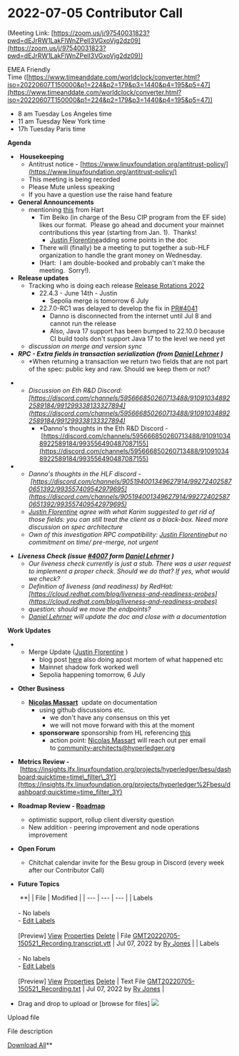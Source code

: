 # 2022-07-05 Contributor Call

(Meeting Link: ⁨[https://zoom.us/j/97540031823?pwd=dEJrRW1LakFlWnZPelI3VGxoVjg2dz09](https://zoom.us/j/97540031823?pwd=dEJrRW1LakFlWnZPelI3VGxoVjg2dz09))

EMEA Friendly Time ([https://www.timeanddate.com/worldclock/converter.html?iso=20220607T150000&p1=224&p2=179&p3=1440&p4=195&p5=47](https://www.timeanddate.com/worldclock/converter.html?iso=20220607T150000&p1=224&p2=179&p3=1440&p4=195&p5=47))

- 8 am Tuesday Los Angeles time
- 11 am Tuesday New York time
- 17h Tuesday Paris time

**Agenda**

-  **Housekeeping**
  - Antitrust notice - [https://www.linuxfoundation.org/antitrust-policy/](https://www.linuxfoundation.org/antitrust-policy/)
  - This meeting is being recorded
  - Please Mute unless speaking
  - If you have a question use the raise hand feature
- **General Announcements**
  - mentioning [this](https://lf-hyperledger.atlassian.net/wiki/display/BESU/Mainnet+activity+log+H1+2023) from Hart
    - Tim Beiko (in charge of the Besu CIP program from the EF side) likes our format.  Please go ahead and document your mainnet contributions this year (starting from Jan. 1).  Thanks!
      - [Justin Florentine](https://lf-hyperledger.atlassian.net/wiki/people/60be12f85c64b100711c51d4?ref=confluence)adding some points in the doc
    - There will (finally) be a meeting to put together a sub-HLF organization to handle the grant money on Wednesday.
    - (Hart:  I am double-booked and probably can't make the meeting.  Sorry!).
- **Release updates**
  - Tracking who is doing each release [Release Rotations 2022](https://lf-hyperledger.atlassian.net/wiki/display/BESU/Release+Rotations+2022)
    - 22.4.3 - June 14th - Justin
      - Sepolia merge is tomorrow 6 July
    - 22.7.0-RC1 was delayed to develop the fix in [PR#4041](https://github.com/hyperledger/besu/pull/4041)
      - Danno is disconnected from the internet until Jul 8 and cannot run the release
      - Also, Java 17 support has been bumped to 22.10.0 because CI build tools don't support Java 17 to the level we need yet
  - *discussion on merge and version sync*
- ***RPC - Extra fields in transaction serialization (from [Daniel Lehrner](https://lf-hyperledger.atlassian.net/wiki/people/712020:65dd696b-014d-45f5-8ae1-776ca8026634?ref=confluence) )***
  - *When returning a transaction we return two fields that are not part of the spec: public key and raw. Should we keep them or not?  
*
  - *Discussion on Eth R&D Discord: [https://discord.com/channels/595666850260713488/910910348922589184/991299338133327894](https://discord.com/channels/595666850260713488/910910348922589184/991299338133327894)*
    - *Danno's thoughts in the Eth R&D Discord - [https://discord.com/channels/595666850260713488/910910348922589184/993556490487087155](https://discord.com/channels/595666850260713488/910910348922589184/993556490487087155)  
*
    - *Danno's thoughts in the HLF discord - [https://discord.com/channels/905194001349627914/992724025870651392/993557409542979695](https://discord.com/channels/905194001349627914/992724025870651392/993557409542979695)*
    - *[Justin Florentine](https://lf-hyperledger.atlassian.net/wiki/people/60be12f85c64b100711c51d4?ref=confluence) agree with what Karim suggested to get rid of those fields: you can still treat the client as a black-box. Need more discussion on spec architecture* 
  - *Own of this investigation RPC compatibility:* *[Justin Florentine](https://lf-hyperledger.atlassian.net/wiki/people/60be12f85c64b100711c51d4?ref=confluence)but no commitment on time/ pre-merge, not urgent*
- ***Liveness Check (issue [#4007](https://github.com/hyperledger/besu/issues/4007) form [Daniel Lehrner](https://lf-hyperledger.atlassian.net/wiki/people/712020:65dd696b-014d-45f5-8ae1-776ca8026634?ref=confluence) )***
  - *Our liveness check currently is just a stub. There was a user request to implement a proper check. Should we do that? If yes, what would we check?*
  - *Definition of liveness (and readiness) by RedHat: [https://cloud.redhat.com/blog/liveness-and-readiness-probes](https://cloud.redhat.com/blog/liveness-and-readiness-probes)*
  - *question: should we move the endpoints?*
  - *[Daniel Lehrner](https://lf-hyperledger.atlassian.net/wiki/people/712020:65dd696b-014d-45f5-8ae1-776ca8026634?ref=confluence) will update the doc and close with a documentation*

**Work Updates**

- 
  - Merge Update ([Justin Florentine](https://lf-hyperledger.atlassian.net/wiki/people/60be12f85c64b100711c51d4?ref=confluence) )
    - blog post [here](https://hackmd.io/mt18qUMWRHiVZpFr9zwmlQ) also doing apost mortem of what happened etc
    - Mainnet shadow fork worked well
    - Sepolia happening tomorrow, 6 July
- **Other Business**
  - **[Nicolas Massart](https://lf-hyperledger.atlassian.net/wiki/people/70121:5502de36-6082-4606-81f5-4fd4f51016ab?ref=confluence)**  update on documentation  
    - using github discussions etc.
      - we don't have any consensus on this yet
      - we will not move forward with this at the moment
    - **sponsorware** sponsorship from HL referencing [this](https://squidfunk.github.io/mkdocs-material/insiders/)
      - action point: [Nicolas Massart](https://lf-hyperledger.atlassian.net/wiki/people/70121:5502de36-6082-4606-81f5-4fd4f51016ab?ref=confluence) will reach out per email to [community-architects@hyperledger.org](mailto:community-architects@hyperledger.org)
- **Metrics Review -** [https://insights.lfx.linuxfoundation.org/projects/hyperledger/besu/dashboard;quicktime=time\_filter\_3Y](https://insights.lfx.linuxfoundation.org/projects/hyperledger%2Fbesu/dashboard;quicktime=time_filter_3Y)
- **Roadmap Review - [Roadmap](https://lf-hyperledger.atlassian.net/wiki/display/BESU/Roadmap)**
  - optimistic support, rollup client diversity question 
  - New addition - peering improvement and node operations improvement
- **Open Forum**  
  - Chitchat calendar invite for the Besu group in Discord (every week after our Contributor Call)
- **Future Topics**

  

    **|     | File | Modified |
| --- | --- | --- |
| Labels<br><br>- No labels<br>- [Edit Labels](#)<br><br>[Preview] [View](/wiki/download/attachments/22155691/GMT20220705-150521_Recording.transcript.vtt?version=1) [Properties](/wiki/pages/editattachment.action?pageId=22155691&fileName=GMT20220705-150521_Recording.transcript.vtt&isFromPageView=true) [Delete](/wiki/pages/confirmattachmentremoval.action?pageId=22155691&fileName=GMT20220705-150521_Recording.transcript.vtt) | File [GMT20220705-150521\_Recording.transcript.vtt](/wiki/download/attachments/22155691/GMT20220705-150521_Recording.transcript.vtt?api=v2) | Jul 07, 2022 by [Ry Jones](/wiki/people/557058:078cecfc-fb17-4d9a-8759-b5b74efa6850) |
| Labels<br><br>- No labels<br>- [Edit Labels](#)<br><br>[Preview] [View](/wiki/download/attachments/22155691/GMT20220705-150521_Recording.txt?version=1) [Properties](/wiki/pages/editattachment.action?pageId=22155691&fileName=GMT20220705-150521_Recording.txt&isFromPageView=true) [Delete](/wiki/pages/confirmattachmentremoval.action?pageId=22155691&fileName=GMT20220705-150521_Recording.txt) | Text File [GMT20220705-150521\_Recording.txt](/wiki/download/attachments/22155691/GMT20220705-150521_Recording.txt?api=v2) | Jul 07, 2022 by [Ry Jones](/wiki/people/557058:078cecfc-fb17-4d9a-8759-b5b74efa6850) |

- Drag and drop to upload or [browse for files] ![](/wiki/images/icons/wait.gif)

Upload file 

File description  

[Download All](/wiki/download/all_attachments?pageId=22155691)**